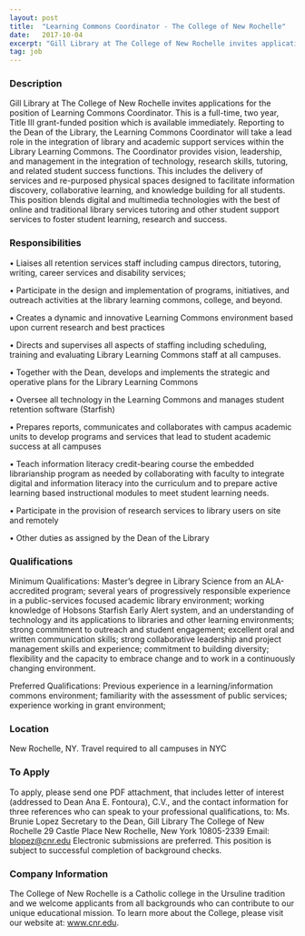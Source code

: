 ```yaml
---
layout: post
title:  "Learning Commons Coordinator - The College of New Rochelle"
date:   2017-10-04
excerpt: "Gill Library at The College of New Rochelle invites applications for the position of Learning Commons Coordinator. This is a full-time, two year, Title III grant-funded position which is available immediately. Reporting to the Dean of the Library, the Learning Commons Coordinator will take a lead role in the integration..."
tag: job
---
```


### Description   

Gill Library at The College of New Rochelle invites applications for the position of Learning Commons Coordinator.  This is a full-time, two year, Title III grant-funded position which is available immediately. Reporting to the Dean of the Library, the Learning Commons Coordinator will take a lead role in the integration of library and academic support services within the Library Learning Commons.  The Coordinator provides vision, leadership, and management in the integration of technology, research skills, tutoring, and related student success functions.  This includes the delivery of services and re-purposed physical spaces designed to facilitate information discovery, collaborative learning, and knowledge building for all students. This position blends digital and multimedia technologies with the best of online and traditional library services tutoring and other student support services to foster student learning, research and success. 


### Responsibilities   


• 	Liaises all retention services staff including campus directors, tutoring, writing, career services and disability services; 

• 	Participate in the design and implementation of programs, initiatives, and outreach activities at the library learning commons, college, and beyond.  

• 	Creates a dynamic and innovative Learning Commons environment based upon current research and best practices

• 	Directs and supervises all aspects of staffing including scheduling, training and evaluating Library Learning Commons staff at all campuses.

• 	Together with the Dean, develops and implements the strategic and operative plans for the Library Learning Commons

• 	Oversee all technology in the Learning Commons and manages student retention software (Starfish) 

• 	Prepares reports, communicates and collaborates with campus academic units to develop programs and services that lead to student academic success at all campuses

• 	Teach information literacy credit-bearing course the embedded librarianship program as needed by collaborating with faculty to integrate digital and information literacy into the curriculum and to prepare active learning based instructional modules to meet student learning needs.

• 	Participate in the provision of research services to library users on site and remotely

• 	Other duties as assigned by the Dean of the Library



### Qualifications   

Minimum Qualifications:
Master’s degree in Library Science from an ALA-accredited program; several years of progressively responsible experience in a public-services focused academic library environment; working knowledge of Hobsons Starfish Early Alert system, and an understanding of technology and its applications to libraries and other learning environments; strong commitment to outreach and student engagement; excellent oral and written communication skills; strong collaborative leadership and project management skills and experience; commitment to building diversity; flexibility and the capacity to embrace change and to work in a continuously changing environment.

Preferred Qualifications:
Previous experience in a learning/information commons environment; familiarity with the assessment of public services; experience working in grant environment; 





### Location   

New Rochelle, NY. Travel required to all campuses in NYC




### To Apply   

To apply, please send one PDF attachment, that includes letter of interest (addressed to Dean Ana E. Fontoura), C.V., and the contact information for three references who can speak to your professional qualifications, to:
Ms. Brunie Lopez
Secretary to the Dean, Gill Library
The College of New Rochelle
29 Castle Place
New Rochelle, New York  10805-2339
Email: blopez@cnr.edu
Electronic submissions are preferred.
This position is subject to successful completion of background checks.



### Company Information   

The College of New Rochelle is a Catholic college in the Ursuline tradition and we welcome applicants from all backgrounds who can contribute to our unique educational mission.  To learn more about the College, please visit our website at: www.cnr.edu. 



